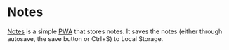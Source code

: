 # Notes
[Notes](https://andreaslonn.github.io/Notes) is a simple [PWA](https://developer.mozilla.org/en-US/docs/Web/Progressive_web_apps) that stores notes. It saves the notes (either through autosave, the save button or Ctrl+S) to Local Storage.